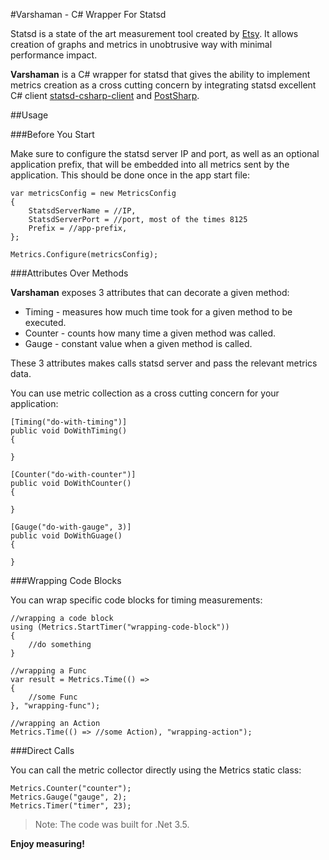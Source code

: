 ﻿#Varshaman - C# Wrapper For Statsd

Statsd is a state of the art measurement tool created by [Etsy]. It allows creation of graphs and metrics in unobtrusive way with minimal performance impact.

**Varshaman** is a C# wrapper for statsd that gives the ability to implement metrics creation as a cross cutting concern by integrating statsd excellent C# client [statsd-csharp-client] and [PostSharp].

##Usage

###Before You Start

Make sure to configure the statsd server IP and port, as well as an optional application prefix, that will be embedded into all metrics sent by the application. This should be done once in the app start file:

	var metricsConfig = new MetricsConfig
	{
		StatsdServerName = //IP,
		StatsdServerPort = //port, most of the times 8125
		Prefix = //app-prefix,
	};

	Metrics.Configure(metricsConfig);

###Attributes Over Methods

**Varshaman** exposes 3 attributes that can decorate a given method:

+ Timing - measures how much time took for a given method to be executed.
+ Counter - counts how many time a given method was called.
+ Gauge - constant value when a given method is called.

These 3 attributes makes calls statsd server and pass the relevant metrics data. 

You can use metric collection as a cross cutting concern for your application:

	[Timing("do-with-timing")]
	public void DoWithTiming()
	{

	}

	[Counter("do-with-counter")]
	public void DoWithCounter()
	{

	}

	[Gauge("do-with-gauge", 3)]
	public void DoWithGuage()
	{

	}

###Wrapping Code Blocks

You can wrap specific code blocks for timing measurements:

	//wrapping a code block
	using (Metrics.StartTimer("wrapping-code-block"))
	{
		//do something
	}

	//wrapping a Func
	var result = Metrics.Time(() =>
	{
		//some Func
	}, "wrapping-func");

	//wrapping an Action
	Metrics.Time(() => //some Action), "wrapping-action");

###Direct Calls

You can call the metric collector directly using the Metrics static class:

	Metrics.Counter("counter");
	Metrics.Gauge("gauge", 2);
	Metrics.Timer("timer", 23);

>Note: The code was built for .Net 3.5.

**Enjoy measuring!**

[Etsy]: https://github.com/etsy/statsd/
[statsd-csharp-client]: https://github.com/goncalopereira/statsd-csharp-client
[PostSharp]: http://www.postsharp.net/
